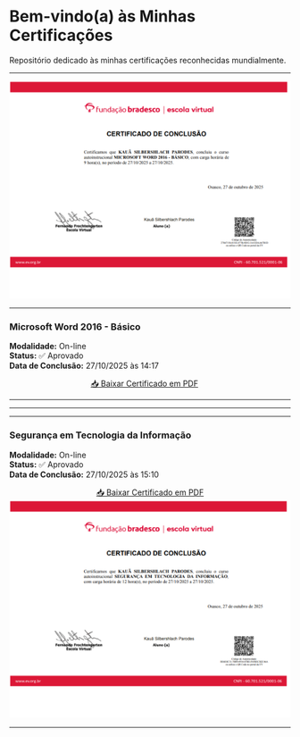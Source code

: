 # Bem-vindo(a) às Minhas Certificações

Repositório dedicado às minhas certificações reconhecidas mundialmente.

---

<img src="MicrosoftWord2016Basico.png" alt="Certificado Microsoft Word 2016 - Básico">

---
### Microsoft Word 2016 - Básico  
**Modalidade:** On-line  
**Status:** ✅ Aprovado  
**Data de Conclusão:** 27/10/2025 às 14:17  

<div style="display: flex; align-items: center; justify-content: center; gap: 20px;">
  <!-- Link centralizado -->
  <div style="flex: 1; text-align: center;">
    <a href="MicrosoftWord2016Basico.pdf">📥 Baixar Certificado em PDF</a>
  </div>

  <!-- Imagem do certificado à direita -->
  <div style="flex: 0;">
    <img src="MicrosoftWord2016Basico.png" alt="Certificado Microsoft Word 2016 - Básico" style="width: 250px; height: auto; border-radius: 10px;">
  </div>
</div>

---

---

---

### Segurança em Tecnologia da Informação  
**Modalidade:** On-line  
**Status:** ✅ Aprovado  
**Data de Conclusão:** 27/10/2025 às 15:10  

<p align="center">
  <a href="SegurancaemTecnologiadaInformacao.pdf">📥 Baixar Certificado em PDF</a><br>
  <img src="SegurancaemTecnologiadaInformacao.png" alt="Certificado Segurança em Tecnologia da Informação">
</p>

---
 
